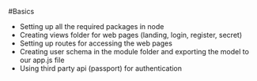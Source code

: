 #Basics
* Setting up all the required packages in node
* Creating views folder for web pages (landing, login, register, secret)
* Setting up routes for accessing the web pages
* Creating user schema in the module folder and exporting the model to our app.js file
* Using third party api (passport) for authentication 